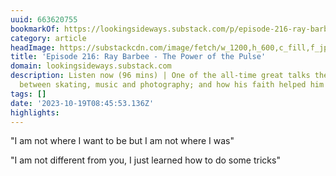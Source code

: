 ```yaml
---
uuid: 663620755
bookmarkOf: https://lookingsideways.substack.com/p/episode-216-ray-barbee-the-power#details
category: article
headImage: https://substackcdn.com/image/fetch/w_1200,h_600,c_fill,f_jpg,q_auto:good,fl_progressive:steep,g_auto/https%3A%2F%2Fsubstack-post-media.s3.amazonaws.com%2Fpublic%2Fimages%2Fe7c9c41a-d640-4fcf-b869-3f660ed7ba3b_2000x1333.jpeg
title: 'Episode 216: Ray Barbee - The Power of the Pulse'
domain: lookingsideways.substack.com
description: Listen now (96 mins) | One of the all-time great talks the connection
  between skating, music and photography; and how his faith helped him navigate fame.
tags: []
date: '2023-10-19T08:45:53.136Z'
highlights:
---
```


"I am not where I want to be but I am not where I was"

"I am not different from you, I just learned how to do some tricks"

